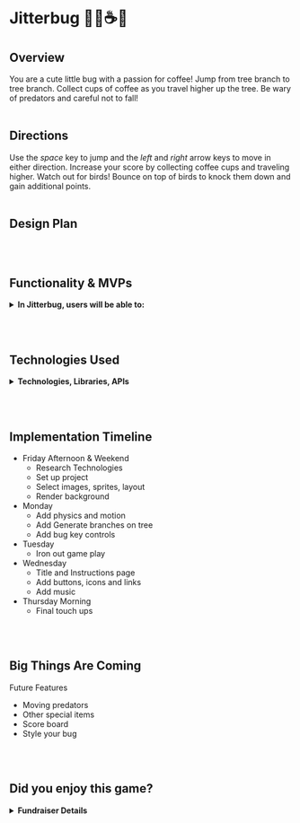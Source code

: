 # Jitterbug 🐛🐛☕🌳

## Overview
You are a cute little bug with a passion for coffee! Jump from tree branch to tree branch. Collect cups of coffee as you travel higher up the tree. Be wary of predators and careful not to fall!
<br></br>

## Directions
Use the *space* key to jump and the *left* and *right* arrow keys to move in either direction. Increase your score by collecting coffee cups and traveling higher. Watch out for birds! Bounce on top of birds to knock them down and gain additional points.
<br></br>

## Design Plan


<br></br>

## Functionality & MVPs
<details>
<summary><b>In Jitterbug, users will be able to:</b></summary>

* Collect numerous servings of a tasty beverage
* Explore the world from a bug's perspective
* Dodge and defeat pretators
* Take a break from responsibilities and have a little fun

</details>

<br></br>

## Technologies Used
<details>
<summary><b>Technologies, Libraries, APIs</b></summary>

* Canvas API (intended)

</details>

<br></br>

## Implementation Timeline

* Friday Afternoon & Weekend
  * Research Technologies
  * Set up project
  * Select images, sprites, layout
  * Render background
* Monday
  * Add physics and motion
  * Add Generate branches on tree
  * Add bug key controls
* Tuesday
  * Iron out game play
* Wednesday
  * Title and Instructions page
  * Add buttons, icons and links
  * Add music
* Thursday Morning
  * Final touch ups

<br></br>

## Big Things Are Coming
Future Features
* Moving predators
* Other special items
* Score board
* Style your bug


<br></br>

## Did you enjoy this game?
<details>
<summary><b>Fundraiser Details</b></summary>
If so, please consider making a dollar donation to fund the treatment of AIDS to community members in San Francisco and Los Angeles.

[Donate Here](https://actnow.tofighthiv.org/site/TR/Events/AIDSLifeCycleCenter?px=3619736&pg=personal&fr_id=2381)

Want to Donate but kind of lazy?
[Venmo Here](https://venmo.com/code?user_id=2391705496059904452&created=1645744861)

</details>


